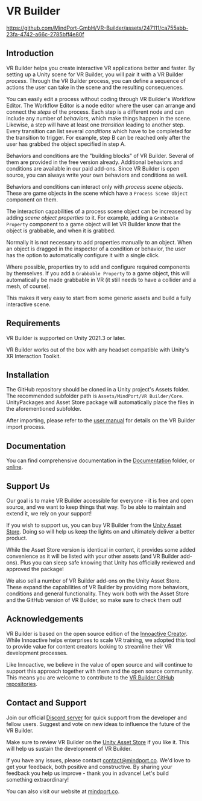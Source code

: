 # VR Builder

https://github.com/MindPort-GmbH/VR-Builder/assets/247111/ca755abb-23fa-4742-a66c-2785bff4e80f

## Introduction

VR Builder helps you create interactive VR applications better and faster. By setting up a Unity scene for VR Builder, you will pair it with a VR Builder *process*. Through the VR Builder process, you can define a sequence of actions the user can take in the scene and the resulting consequences.

You can easily edit a process without coding through VR Builder's Workflow Editor. The Workflow Editor is a node editor where the user can arrange and connect the *steps* of the process. Each step is a different node and can include any number of *behaviors*, which make things happen in the scene. Likewise, a step will have at least one *transition* leading to another step. Every transition can list several *conditions* which have to be completed for the transition to trigger. For example, step B can be reached only after the user has grabbed the object specified in step A.

Behaviors and conditions are the "building blocks" of VR Builder. Several of them are provided in the free version already. Additional behaviors and conditions are available in our paid add-ons. Since VR Builder is open source, you can always write your own behaviors and conditions as well.

Behaviors and conditions can interact only with *process scene objects*. These are game objects in the scene which have a `Process Scene Object` component on them.

The interaction capabilities of a process scene object can be increased by adding *scene object properties* to it. For example, adding a `Grabbable Property` component to a game object will let VR Builder know that the object is grabbable, and when it is grabbed.

Normally it is not necessary to add properties manually to an object. When an object is dragged in the inspector of a condition or behavior, the user has the option to automatically configure it with a single click.

Where possible, properties try to add and configure required components by themselves. If you add a `Grabbable Property` to a game object, this will automatically be made grabbable in VR (it still needs to have a collider and a mesh, of course).

This makes it very easy to start from some generic assets and build a fully interactive scene.

## Requirements

VR Builder is supported on Unity 2021.3 or later.

VR Builder works out of the box with any headset compatible with Unity's XR Interaction Toolkit.

## Installation

The GitHub repository should be cloned in a Unity project's Assets folder. The recommended subfolder path is `Assets/MindPort/VR Builder/Core`. UnityPackages and Asset Store package will automatically place the files in the aforementioned subfolder.

After importing, please refer to the [user manual](/Documentation/vr-builder-manual.md#installation) for details on the VR Builder import process.

## Documentation

You can find comprehensive documentation in the [Documentation](/Documentation/vr-builder-manual.md) folder, or [online](documentation.mindport.co).

## Support Us

Our goal is to make VR Builder accessible for everyone - it is free and open source, and we want to keep things that way. To be able to maintain and extend it, we rely on your support!

If you wish to support us, you can buy VR Builder from the [Unity Asset Store](https://u3d.as/2F4c). Doing so will help us keep the lights on and ultimately deliver a better product.

While the Asset Store version is identical in content, it provides some added convenience as it will be listed with your other assets (and VR Builder add-ons). Plus you can sleep safe knowing that Unity has officially reviewed and approved the package!

We also sell a number of VR Builder add-ons on the Unity Asset Store. These expand the capabilities of VR Builder by providing more behaviors, conditions and general functionality. They work both with the Asset Store and the GitHub version of VR Builder, so make sure to check them out!

## Acknowledgements

VR Builder is based on the open source edition of the [Innoactive Creator](https://www.innoactive.io/creator). While Innoactive helps enterprises to scale VR training, we adopted this tool to provide value for content creators looking to streamline their VR development processes. 

Like Innoactive, we believe in the value of open source and will continue to support this approach together with them and the open source community. 
This means you are welcome to contribute to the [VR Builder GitHub repositories](https://github.com/MindPort-GmbH).

## Contact and Support

Join our official [Discord server](http://community.mindport.co) for quick support from the developer and fellow users. Suggest and vote on new ideas to influence the future of the VR Builder.

Make sure to review VR Builder on the [Unity Asset Store](https://assetstore.unity.com/packages/tools/visual-scripting/vr-builder-201913) if you like it. This will help us sustain the development of VR Builder.

If you have any issues, please contact [contact@mindport.co](mailto:contact@mindport.co). We'd love to get your feedback, both positive and constructive. By sharing your feedback you help us improve - thank you in advance!
Let's build something extraordinary!

You can also visit our website at [mindport.co](http://www.mindport.co).
